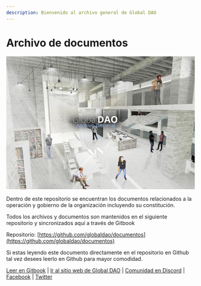 ```yaml
---
description: Bienvenido al archivo general de Global DAO
---
```


# Archivo de documentos

![](.gitbook/assets/portadaarchivodocumentos.jpg)

Dentro de este repositorio se encuentran los documentos relacionados a la operación y gobierno de la organización incluyendo su constitución.

Todos los archivos y documentos son mantenidos en el siguiente repositorio y sincronizados aquí a través de Gitbook

Repositorio: [https://github.com/globaldao/documentos](https://github.com/globaldao/documentos)

Si estas leyendo este documento directamente en el repositorio en Github tal vez desees leerlo en Github para mayor comodidad.

[Leer en Gitbook](https://globaldao.gitbook.io/documentos/) \| [Ir al sitio web de Global DAO](https://globaldao.network) \| [Comunidad en Discord](https://discord.gg/nZPs7JC) \| [Facebook](https://www.facebook.com/globaldao) \| [Twitter](https://twitter.com/globaldao)

